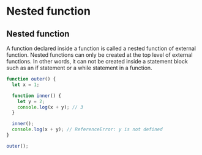 # Nested function

## Nested function

A function declared inside a function is called a nested function of external function. Nested functions can only be created at the top level of external functions. In other words, it can not be created inside a statement block such as an if statement or a while statement in a function.

```javascript
function outer() {
  let x = 1;

  function inner() {
    let y = 2;
    console.log(x + y); // 3
  }

  inner();
  console.log(x + y); // ReferenceError: y is not defined
}

outer();
```

